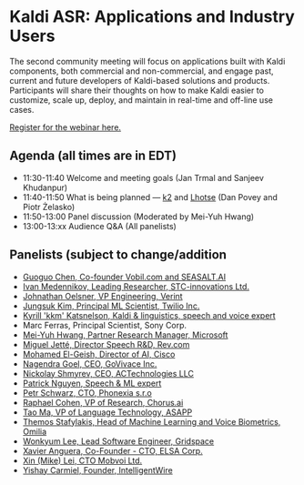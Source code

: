 # Kaldi ASR: Applications and Industry Users #

The second community meeting will focus on applications built with Kaldi components, both commercial and non-commercial, and engage past, current and future developers of Kaldi-based solutions and products.  Participants will share their thoughts on how to make Kaldi easier to customize, scale up, deploy, and maintain in real-time and off-line use cases.

 [Register for the webinar here.](https://wse.zoom.us/webinar/register/WN_4wce3H6XRuy8stdFaPWcGA)

## Agenda (all times are in EDT) ##

* 11:30-11:40  Welcome and meeting goals (Jan Trmal and Sanjeev Khudanpur)
* 11:40-11:50  What is being planned — [k2](https://github.com/danpovey/k2/blob/master/README.md) and [Lhotse](https://github.com/pzelasko/lhotse/blob/master/README.md) (Dan Povey and Piotr Żelasko)
* 11:50-13:00  Panel discussion (Moderated by Mei-Yuh Hwang)
* 13:00-13:xx  Audience Q&A (All panelists)


## Panelists (subject to change/addition ##

* [Guoguo Chen, Co-founder Vobil.com and SEASALT.AI](https://www.linkedin.com/in/guoguo-chen-788a7124/)
* [Ivan Medennikov, Leading Researcher, STC-innovations Ltd.](https://www.linkedin.com/in/ivan-medennikov-816472130/)
* [Johnathan Oelsner, VP Engineering, Verint](https://www.linkedin.com/in/johnathan-oelsner-54a2781/)
* [Jungsuk Kim, Principal ML Scientist, Twilio Inc.](https://www.linkedin.com/in/jungsuk/)
* [Kyrill 'kkm' Katsnelson, Kaldi & linguistics, speech and voice expert](https://dev.to/kkm000)
* Marc Ferras, Principal Scientist, Sony Corp.
* [Mei-Yuh Hwang, Partner Research Manager, Microsoft](https://www.linkedin.com/in/mei-yuh-hwang-222797/)
* [Miguel Jetté, Director Speech R&D, Rev.com](https://www.linkedin.com/in/migueljette/)
* [Mohamed El-Geish, Director of AI, Cisco](https://www.linkedin.com/in/elgeish/)
* [Nagendra Goel, CEO, GoVivace Inc.](https://www.linkedin.com/in/ngoel/)
* [Nickolay Shmyrev, CEO, ACTechnologies LLC](https://www.linkedin.com/in/nickolay-shmyrev/)
* [Patrick Nguyen, Speech & ML expert](https://www.linkedin.com/in/drpng/)
* [Petr Schwarz, CTO, Phonexia s.r.o](https://www.linkedin.com/in/petrschwarz/)
* [Raphael Cohen, VP of Research, Chorus.ai](https://www.linkedin.com/in/raphael-cohen-63a87779/)
* [Tao Ma, VP of Language Technology, ASAPP](https://www.linkedin.com/in/matao/)
* [Themos Stafylakis, Head of Machine Learning and Voice Biometrics, Omilia](https://www.linkedin.com/in/themos-stafylakis-18a87016/)
* [Wonkyum Lee, Lead Software Engineer, Gridspace](https://www.linkedin.com/in/wonkyumlee/)
* [Xavier Anguera, Co-Founder - CTO, ELSA Corp.](https://www.linkedin.com/in/xanguera/)
* [Xin (Mike) Lei, CTO Mobvoi Ltd.](https://www.linkedin.com/in/xinlei/)
* [Yishay Carmiel, Founder, IntelligentWire](https://www.linkedin.com/in/yishay-carmiel-6469482/)
